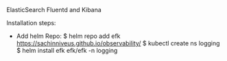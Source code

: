 ElasticSearch Fluentd and Kibana

Installation steps:
- Add helm Repo:
    $ helm repo add efk https://sachinniveus.github.io/observability/
    $ kubectl create ns logging
    $ helm install efk efk/efk -n logging
